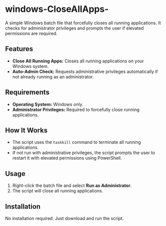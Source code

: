 # windows-CloseAllApps-
A simple Windows batch file that forcefully closes all running applications. It checks for administrator privileges and prompts the user if elevated permissions are required.

## Features
- **Close All Running Apps:** Closes all running applications on your Windows system.
- **Auto-Admin Check:** Requests administrative privileges automatically if not already running as an administrator.

## Requirements
- **Operating System:** Windows only.
- **Administrator Privileges:** Required to forcefully close running applications.

## How It Works
- The script uses the `taskkill` command to terminate all running applications.
- If not run with administrative privileges, the script prompts the user to restart it with elevated permissions using PowerShell.

## Usage
1. Right-click the batch file and select **Run as Administrator**.
2. The script will close all running applications.

## Installation
No installation required. Just download and run the script.
